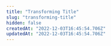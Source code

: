 ```yaml
---
title: "Transforming Title"
slug: "transforming-title"
hidden: false
createdAt: "2022-12-03T16:45:54.706Z"
updatedAt: "2022-12-03T16:45:54.706Z"
---
```

